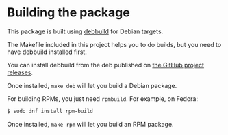 # Building the package

This package is built using [debbuild](https://github.com/ascherer/debbuild) for Debian targets.

The Makefile included in this project helps you to do builds, but you need
to have debbuild installed first.

You can install debbuild from the deb published on [the GitHub project releases](https://github.com/ascherer/debbuild/releases).

Once installed, `make deb` will let you build a Debian package.

For building RPMs, you just need `rpmbuild`. For example, on Fedora:

```bash
$ sudo dnf install rpm-build

```

Once installed, `make rpm` will let you build an RPM package.
